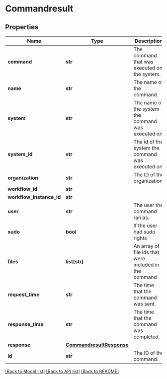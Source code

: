 # Commandresult

## Properties
Name | Type | Description | Notes
------------ | ------------- | ------------- | -------------
**command** | **str** | The command that was executed on the system. | [optional] 
**name** | **str** | The name of the command. | [optional] 
**system** | **str** | The name of the system the command was executed on. | [optional] 
**system_id** | **str** | The id of the system the command was executed on. | [optional] 
**organization** | **str** | The ID of the organization. | [optional] 
**workflow_id** | **str** |  | [optional] 
**workflow_instance_id** | **str** |  | [optional] 
**user** | **str** | The user the command ran as. | [optional] 
**sudo** | **bool** | If the user had sudo rights | [optional] 
**files** | **list[str]** | An array of file ids that were included in the command | [optional] 
**request_time** | **str** | The time that the command was sent. | [optional] 
**response_time** | **str** | The time that the command was completed. | [optional] 
**response** | [**CommandresultResponse**](CommandresultResponse.md) |  | [optional] 
**id** | **str** | The ID of the command. | [optional] 

[[Back to Model list]](../README.md#documentation-for-models) [[Back to API list]](../README.md#documentation-for-api-endpoints) [[Back to README]](../README.md)



